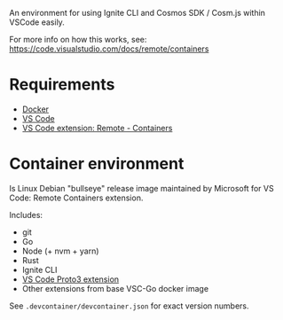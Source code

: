 An environment for using Ignite CLI and Cosmos SDK / Cosm.js within VSCode easily.

For more info on how this works, see: https://code.visualstudio.com/docs/remote/containers

# Requirements

- [Docker](https://docs.docker.com/get-docker/)
- [VS Code](https://code.visualstudio.com/Download)
- [VS Code extension: Remote - Containers](https://marketplace.visualstudio.com/items?itemName=ms-vscode-remote.remote-containers)

# Container environment

Is Linux Debian "bullseye" release image maintained by Microsoft for VS Code: Remote Containers extension.

Includes:
- git
- Go
- Node (+ nvm + yarn)
- Rust
- Ignite CLI
- [VS Code Proto3 extension](https://marketplace.visualstudio.com/items?itemName=zxh404.vscode-proto3)
- Other extensions from base VSC-Go docker image

See `.devcontainer/devcontainer.json` for exact version numbers.
